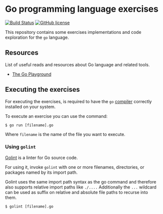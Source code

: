 # Go programming language exercises

[![Build Status](https://travis-ci.org/peterpalau/go-exercises.svg?branch=master)](https://travis-ci.org/peterpalau/go-exercises) [![GitHub license](https://img.shields.io/github/license/peterpalau/go-exercises.svg)](https://github.com/peterpalau/go-exercises/blob/master/LICENSE)

This repository contains some exercises implementations and code exploration for the `go` language.

## Resources

List of useful reads and resources about Go language and related tools.

- [The Go Playground](https://play.golang.org/)

## Executing the exercises

For executing the exercises, is required to have the `go` [compiler](https://golang.org/doc/install/source#go14) correctly installed on your system.

To execute an exercise you can use the command:

```
$ go run [filename].go
```

Where `filename` is the name of the file you want to execute.

### Using `golint`

[Golint](https://github.com/golang/lint) is a linter for Go source code. 

For using it, invoke `golint` with one or more filenames, directories, or packages named by its import path.

Golint uses the same import path syntax as the go command and therefore also supports relative import paths like `./....` Additionally the `...` wildcard can be used as suffix on relative and absolute file paths to recurse into them.

```
$ golint [filename].go
```
